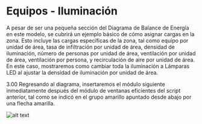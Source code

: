 # Equipos - Iluminación

A pesar de ser una pequeña sección del Diagrama de Balance de Energía en este modelo, se cubrirá un ejemplo básico de cómo asignar cargas en la zona. Esto incluye las cargas específicas de la zona, tal como equipo por unidad de área, tasa de infiltración por unidad de área, densidad de iluminación, número de personas por unidad de área, ventilación por unidad de área, ventilación por persona, y recirculación de aire por unidad de área. En este caso, mostraremos como cambiar toda la iluminación a Lámparas LED al ajustar la densidad de iluminación por unidad de área.

3.00 Regresando al diagrama, insertaremos el módulo siguiente inmediatamente después del módulo de ventanas eficientes del script anterior, tal como se indicó en el grupo amarillo apuntado desde abajo por una flecha amarilla. 

![alt text](https://user-images.githubusercontent.com/44324576/52429288-0c6f6000-2b04-11e9-93bb-e4151cecef01.png)
